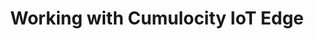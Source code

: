 ---
weight: 40
title: Working with Cumulocity IoT Edge
layout: bundle
aliases:
  - https://cumulocity.com/guides/edge/usage
---